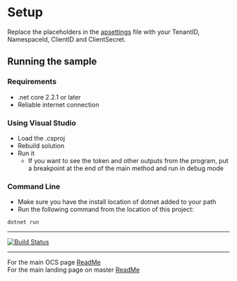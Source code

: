 # Setup

Replace the placeholders in the [apsettings](./apsettings.json) file with your TenantID, NamespaceId, ClientID and ClientSecret.

## Running the sample

### Requirements

- .net core 2.2.1 or later
- Reliable internet connection

### Using Visual Studio

- Load the .csproj
- Rebuild solution
- Run it
  - If you want to see the token and other outputs from the program, put a breakpoint at the end of the main method and run in debug mode

### Command Line

- Make sure you have the install location of dotnet added to your path
- Run the following command from the location of this project:

```shell
dotnet run
```

----------
[![Build Status](https://osisoft.visualstudio.com/Engineering%20Incubation/_apis/build/status/OSIsoft_OCS_Samples-CI?branchName=master&jobName=UOM_DotNet)](https://osisoft.visualstudio.com/Engineering%20Incubation/_build/latest?definitionId=4334&branchName=master)

-----------


For the main OCS page [ReadMe](../../../../../)<br />
For the main landing page on master [ReadMe](https://github.com/osisoft/OSI-Samples)